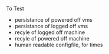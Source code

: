 To Test
- persistance of powered off vms
- persistance of logged off vms
- recyle of logged off machine
- recyle of powered off machine
- human readable configfile, for times
